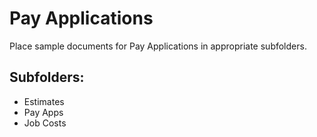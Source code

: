 # Pay Applications

Place sample documents for Pay Applications in appropriate subfolders.

## Subfolders:
- Estimates
- Pay Apps
- Job Costs
